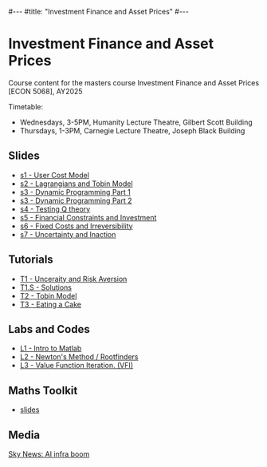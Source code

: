 #---
#title: <i class="fas fa-chart-line"></i> <i class="fas fa-industry"></i>"Investment Finance and Asset Prices"
#---

# <i class="fas fa-chart-line"></i> <i class="fas fa-industry"></i> Investment Finance and Asset Prices


 Course content for the masters course Investment Finance and Asset Prices [ECON 5068], AY2025

Timetable:
- Wednesdays, 3-5PM, Humanity Lecture Theatre, Gilbert Scott Building 
- Thursdays,  1-3PM, Carnegie Lecture Theatre, Joseph Black Building

## <i class="fas fa-file-pdf"></i> Slides

- [s1 - User Cost Model](/uploads/ifap1.pdf)
- [s2 - Lagrangians and Tobin Model](/uploads/ifap2.pdf)
- [s3 - Dynamic Programming Part 1](/uploads/ifap3.pdf)
- [s3 - Dynamic Programming Part 2](/uploads/ifap4.pdf)
- [s4 - Testing Q theory]()
- [s5 - Financial Constraints and Investment]()
- [s6 - Fixed Costs and Irreversibility]()
- [s7 - Uncertainty and Inaction]()

## <i class="fas fa-dumbbell"></i> Tutorials
- [T1 - Unceraity and Risk Aversion]()
- [T1.S - Solutions]()
- [T2 - Tobin Model]()
- [T3 - Eating a Cake]()

## <i class="fas fa-code"></i> Labs and Codes

- [L1 - Intro to Matlab]()
- [L2 - Newton's Method / Rootfinders]()
- [L3 - Value Function Iteration. (VFI)]()

## <i class="fas fa-toolbox"></i> Maths Toolkit

- [slides](/uploads/math.pdf)


## <i class="fas fa-photo-film"></i>Media
[Sky News: AI infra boom](/uploads/math.pdf)
